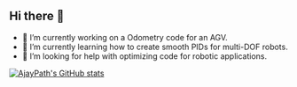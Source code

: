 ## Hi there 👋

- 🔭 I’m currently working on a Odometry code for an AGV.
- 🌱 I’m currently learning how to create smooth PIDs for multi-DOF robots.
- 🤔 I’m looking for help with optimizing code for robotic applications.

[![AjayPath's GitHub stats](https://github-readme-stats.vercel.app/api?username=anuraghazra)](https://github.com/anuraghazra/github-readme-stats)

<!--
**AjayPath/AjayPath** is a ✨ _special_ ✨ repository because its `README.md` (this file) appears on your GitHub profile.

Here are some ideas to get you started:

- 🔭 I’m currently working on ...
- 🌱 I’m currently learning ...
- 👯 I’m looking to collaborate on ...
- 🤔 I’m looking for help with ...
- 💬 Ask me about ...
- 📫 How to reach me: ...
- 😄 Pronouns: ...
- ⚡ Fun fact: ...
-->
